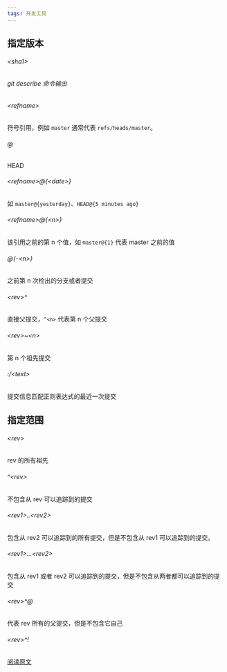 ```yaml
---
tags: 开发工具
---
```




## 指定版本

###### \<sha1>



###### git describe 命令输出



###### \<refname>

符号引用，例如 `master` 通常代表 `refs/heads/master`。



###### @

HEAD



###### \<refname>@{\<date>}

如 `master@{yesterday}`、`HEAD@{5 minutes ago}`



###### \<refname>@{\<n>}

该引用之前的第 n 个值，如 `master@{1}` 代表 master 之前的值



###### @{-\<n>}

之前第 n 次检出的分支或者提交



###### \<rev>^

直接父提交，`^<n>` 代表第 n 个父提交



###### \<rev>~\<n>

第 n 个祖先提交



###### :/\<text>

提交信息匹配正则表达式的最近一次提交







## 指定范围

###### \<rev>

rev 的所有祖先



###### ^\<rev>

不包含从 rev 可以追踪到的提交



###### \<rev1>..\<rev2>

包含从 rev2 可以追踪到的所有提交，但是不包含从 rev1 可以追踪到的提交。



###### \<rev1>...\<rev2>

包含从 rev1 或者 rev2 可以追踪到的提交，但是不包含从两者都可以追踪到的提交



###### \<rev>^@

代表 rev 所有的父提交，但是不包含它自己



###### \<rev>^!



[阅读原文](https://www.cnblogs.com/sunsky303/p/11589229.html)